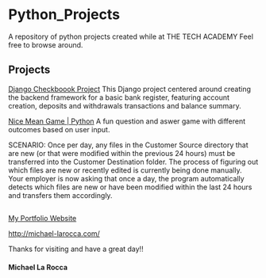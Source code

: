 # Python_Projects
A repository of python projects created while at THE TECH ACADEMY
Feel free to browse around.

## Projects

[Django Checkboook Project](https://github.com/Michael1388/Python_Projects/tree/main/Django_Checkbook_Project)
This Django project centered around creating the backend framework for a basic bank register, featuring account creation, deposits and withdrawals transactions and balance summary.

[Nice Mean Game | Python](https://github.com/Michael1388/Python_Projects/tree/main/Exercises/Nice_Mean_Game) A fun question and aswer game with different outcomes based on user input.

SCENARIO: Once per day, any files in the Customer Source directory that are new (or that were modified within the previous 24 hours) must be transferred into the Customer Destination folder. The process of figuring out which files are new or recently edited is currently being done manually. Your employer is now asking that once a day, the program automatically detects which files are new or have been modified within the last 24 hours and transfers them accordingly.  

## 

[My Portfolio Website](http://michael-larocca.com/)

 http://michael-larocca.com/ 

Thanks for visiting and have a great day!!

#### Michael La Rocca
